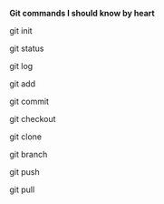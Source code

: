 **Git commands I should know by heart**

git init

git status

git log

git add

git commit

git checkout

git clone

git branch

git push

git pull

